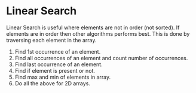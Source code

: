 # Linear Search

Linear Search is useful where elements are not in order (not sorted).
If elements are in order then other algorithms performs best.
This is done by traversing each element in the array.

1. Find 1st occurrence of an element.
2. Find all occurrences of an element and count number of occurrences.
3. Find last occurrence of an element.
4. Find if element is present or not.
5. Find max and min of elements in array.
6. Do all the above for 2D arrays.
